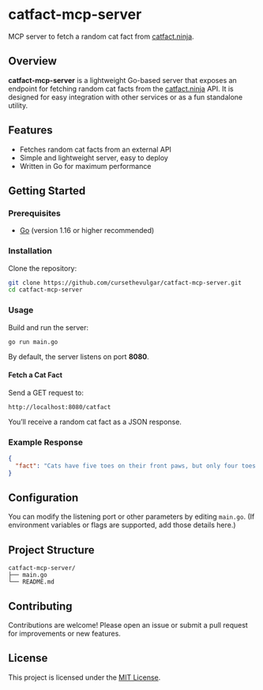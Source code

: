 # catfact-mcp-server

MCP server to fetch a random cat fact from [catfact.ninja](https://catfact.ninja/).

## Overview

**catfact-mcp-server** is a lightweight Go-based server that exposes an endpoint for fetching random cat facts from the [catfact.ninja](https://catfact.ninja/) API. It is designed for easy integration with other services or as a fun standalone utility.

## Features

- Fetches random cat facts from an external API
- Simple and lightweight server, easy to deploy
- Written in Go for maximum performance

## Getting Started

### Prerequisites

- [Go](https://golang.org/dl/) (version 1.16 or higher recommended)

### Installation

Clone the repository:

```bash
git clone https://github.com/cursethevulgar/catfact-mcp-server.git
cd catfact-mcp-server
```

### Usage

Build and run the server:

```bash
go run main.go
```

By default, the server listens on port **8080**.

#### Fetch a Cat Fact

Send a GET request to:

```
http://localhost:8080/catfact
```

You’ll receive a random cat fact as a JSON response.

### Example Response

```json
{
  "fact": "Cats have five toes on their front paws, but only four toes on their back paws."
}
```

## Configuration

You can modify the listening port or other parameters by editing `main.go`. (If environment variables or flags are supported, add those details here.)

## Project Structure

```
catfact-mcp-server/
├── main.go
└── README.md
```

## Contributing

Contributions are welcome! Please open an issue or submit a pull request for improvements or new features.

## License

This project is licensed under the [MIT License](LICENSE).
